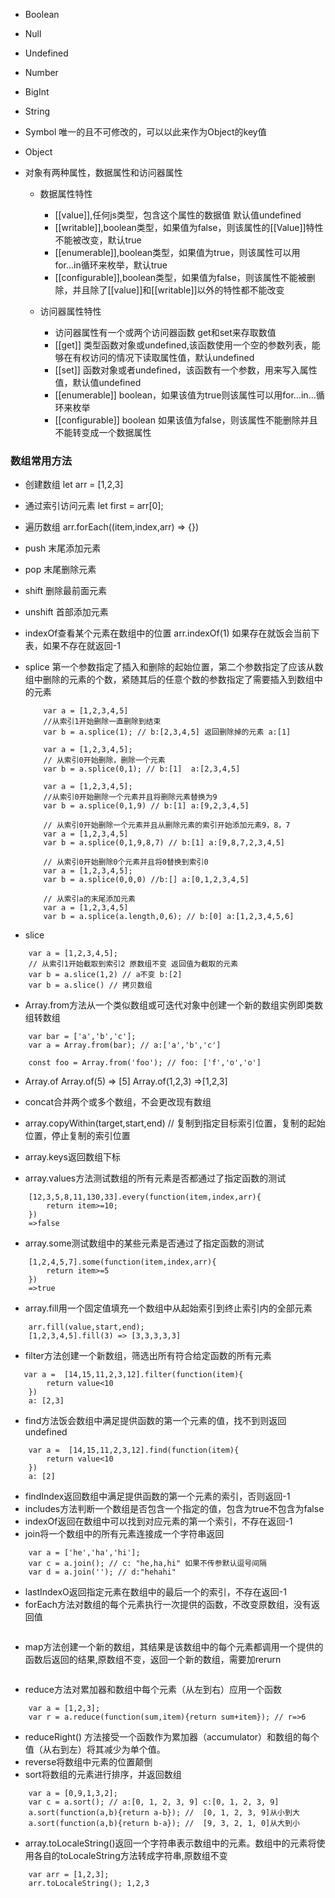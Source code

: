 - Boolean
- Null
- Undefined
- Number
- BigInt
- String
- Symbol  唯一的且不可修改的，可以以此来作为Object的key值
- Object

- 对象有两种属性，数据属性和访问器属性 
    - 数据属性特性 
        - [[value]],任何js类型，包含这个属性的数据值 默认值undefined
        - [[writable]],boolean类型，如果值为false，则该属性的[[Value]]特性不能被改变，默认true
        - [[enumerable]],boolean类型，如果值为true，则该属性可以用for...in循环来枚举，默认true
        - [[configurable]],boolean类型，如果值为false，则该属性不能被删除，并且除了[[value]]和[[writable]]以外的特性都不能改变

    - 访问器属性特性
        - 访问器属性有一个或两个访问器函数 get和set来存取数值
        - [[get]] 类型函数对象或undefined,该函数使用一个空的参数列表，能够在有权访问的情况下读取属性值，默认undefined
        - [[set]] 函数对象或者undefined，该函数有一个参数，用来写入属性值，默认值undefined
        - [[enumerable]] boolean，如果该值为true则该属性可以用for...in...循环来枚举
        - [[configurable]] boolean 如果该值为false，则该属性不能删除并且不能转变成一个数据属性


### 数组常用方法
- 创建数组 let arr = [1,2,3]
- 通过索引访问元素 let first = arr[0];
- 遍历数组 arr.forEach((item,index,arr) => {})
- push 末尾添加元素
- pop  末尾删除元素
- shift 删除最前面元素
- unshift 首部添加元素
- indexOf查看某个元素在数组中的位置 arr.indexOf(1) 如果存在就饭会当前下表，如果不存在就返回-1
- splice 第一个参数指定了插入和删除的起始位置，第二个参数指定了应该从数组中删除的元素的个数，紧随其后的任意个数的参数指定了需要插入到数组中的元素
    ```
        var a = [1,2,3,4,5]
        //从索引1开始删除一直删除到结束
        var b = a.splice(1); // b:[2,3,4,5] 返回删除掉的元素 a:[1]

        var a = [1,2,3,4,5];
        // 从索引0开始删除，删除一个元素
        var b = a.splice(0,1); // b:[1]  a:[2,3,4,5]

        var a = [1,2,3,4,5];
        //从索引0开始删除一个元素并且将删除元素替换为9
        var b = a.splice(0,1,9) // b:[1] a:[9,2,3,4,5]

        // 从索引0开始删除一个元素并且从删除元素的索引开始添加元素9，8，7
        var a = [1,2,3,4,5]
        var b = a.splice(0,1,9,8,7) // b:[1] a:[9,8,7,2,3,4,5]

        // 从索引0开始删除0个元素并且将0替换到索引0
        var a = [1,2,3,4,5];
        var b = a.splice(0,0,0) //b:[] a:[0,1,2,3,4,5]

        // 从索引a的末尾添加元素
        var a = [1,2,3,4,5]
        var b = a.splice(a.length,0,6); // b:[0] a:[1,2,3,4,5,6]

    ```

- slice
```
    var a = [1,2,3,4,5];
    // 从索引1开始截取到索引2 原数组不变 返回值为截取的元素
    var b = a.slice(1,2) // a不变 b:[2]
    var b = a.slice() // 拷贝数组
```
- Array.from方法从一个类似数组或可迭代对象中创建一个新的数组实例即类数组转数组
```
    var bar = ['a','b','c'];
    var a = Array.from(bar); // a:['a','b','c']

    const foo = Array.from('foo'); // foo: ['f','o','o']
```
- Array.of Array.of(5) => [5]  Array.of(1,2,3) =>[1,2,3]

- concat合并两个或多个数组，不会更改现有数组
- array.copyWithin(target,start,end) // 复制到指定目标索引位置，复制的起始位置，停止复制的索引位置 
- array.keys返回数组下标
- array.values方法测试数组的所有元素是否都通过了指定函数的测试
```
    [12,3,5,8,11,130,33].every(function(item,index,arr){
        return item>=10;
    })
    =>false
```
- array.some测试数组中的某些元素是否通过了指定函数的测试
``` 
    [1,2,4,5,7].some(function(item,index,arr){
        return item>=5
    })
    =>true
```
- array.fill用一个固定值填充一个数组中从起始索引到终止索引内的全部元素
```
    arr.fill(value,start,end); 
    [1,2,3,4,5].fill(3) => [3,3,3,3,3]
```
- filter方法创建一个新数组，筛选出所有符合给定函数的所有元素
```
   var a =  [14,15,11,2,3,12].filter(function(item){
        return value<10
    })
    a: [2,3]
```

- find方法饭会数组中满足提供函数的第一个元素的值，找不到则返回undefined
```
    var a =  [14,15,11,2,3,12].find(function(item){
        return value<10
    })
    a: [2]
```
- findIndex返回数组中满足提供函数的第一个元素的索引，否则返回-1
- includes方法判断一个数组是否包含一个指定的值，包含为true不包含为false
- indexOf返回在数组中可以找到对应元素的第一个索引，不存在返回-1
- join将一个数组中的所有元素连接成一个字符串返回
```
    var a = ['he','ha','hi'];
    var c = a.join(); // c: "he,ha,hi" 如果不传参默认逗号间隔
    var d = a.join(''); // d:"hehahi"
```
- lastIndexO返回指定元素在数组中的最后一个的索引，不存在返回-1
- forEach方法对数组的每个元素执行一次提供的函数，不改变原数组，没有返回值
```

```
- map方法创建一个新的数组，其结果是该数组中的每个元素都调用一个提供的函数后返回的结果,原数组不变，返回一个新的数组，需要加rerurn
```
```
- reduce方法对累加器和数组中每个元素（从左到右）应用一个函数
```
    var a = [1,2,3]; 
    var r = a.reduce(function(sum,item){return sum+item}); // r=>6
```

- reduceRight() 方法接受一个函数作为累加器（accumulator）和数组的每个值（从右到左）将其减少为单个值。
- reverse将数组中元素的位置颠倒
- sort将数组的元素进行排序，并返回数组
```
    var a = [0,9,1,3,2];
    var c = a.sort(); // a:[0, 1, 2, 3, 9] c:[0, 1, 2, 3, 9]
    a.sort(function(a,b){return a-b}); //  [0, 1, 2, 3, 9]从小到大
    a.sort(function(a,b){return b-a}); //  [9, 3, 2, 1, 0]从大到小
```
- array.toLocaleString()返回一个字符串表示数组中的元素。数组中的元素将使用各自的toLocaleString方法转成字符串,原数组不变
```
    var arr = [1,2,3];
    arr.toLocaleString(); 1,2,3
```




